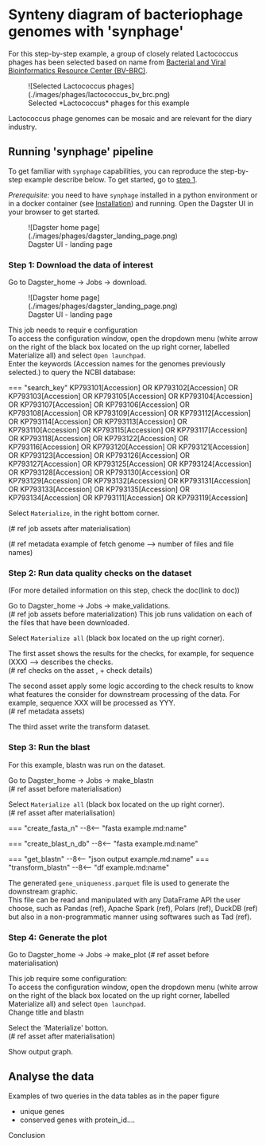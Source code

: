 # Synteny diagram of bacteriophage genomes with 'synphage'

For this step-by-step example, a group of closely related Lactococcus phages has been selected based on name from [Bacterial and Viral Bioinformatics Resource Center (BV-BRC)](https://www.bv-brc.org/view/GenomeList/?eq(genome_name,phage)#view_tab=genomes&filter=keyword(Lactococcus)).  

<figure markdown="span">
    ![Selected Lactococcus phages](./images/phages/lactococcus_bv_brc.png)
    <figcaption>Selected *Lactococcus* phages for this example</figcaption>
</figure>  

Lactococcus phage genomes can be mosaic and are relevant for the diary industry.  

## Running 'synphage' pipeline  

To get familiar with `synphage` capabilities, you can reproduce the step-by-step example describe below. To get started, go to [step 1](#step1-phage-example).  

*Prerequisite:* you need to have `synphage` installed in a python environment or in a docker container (see [Installation](installation.md#pip-install)) and running. Open the Dagster UI in your browser to get started.
<figure markdown="span">
    ![Dagster home page](./images/phages/dagster_landing_page.png)
    <figcaption>Dagster UI - landing page</figcaption>
</figure>


### Step 1: Download the data of interest <a id="step1-phage-example"></a>

Go to Dagster_home -> Jobs -> download.  
<figure markdown="span">
    ![Dagster home page](./images/phages/dagster_landing_page.png)
    <figcaption>Dagster UI - landing page</figcaption>
</figure>

This job needs to requir e configuration  
To access the configuration window, open the dropdown menu (white arrow on the right of the black box located on the up right corner, labelled Materialize all) and select `Open launchpad`.  
Enter the keywords (Accession names for the genomes previously selected.) to query the NCBI database:  

=== "search_key"
KP793101[Accession] OR KP793102[Accession] OR KP793103[Accession] OR KP793105[Accession] OR KP793104[Accession] OR KP793107[Accession] OR KP793106[Accession] OR KP793108[Accession] OR KP793109[Accession] OR KP793112[Accession] OR KP793114[Accession] OR KP793113[Accession] OR KP793110[Accession] OR KP793115[Accession] OR KP793117[Accession] OR KP793118[Accession] OR KP793122[Accession] OR KP793116[Accession] OR KP793120[Accession] OR KP793121[Accession] OR KP793123[Accession] OR KP793126[Accession] OR KP793127[Accession] OR KP793125[Accession] OR KP793124[Accession] OR KP793128[Accession] OR KP793130[Accession] OR KP793129[Accession] OR KP793132[Accession] OR KP793131[Accession] OR KP793133[Accession] OR KP793135[Accession] OR KP793134[Accession] OR KP793111[Accession] OR KP793119[Accession]

Select `Materialize`, in the right bottom corner.  

(# ref job assets after materialisation)

(# ref metadata example of fetch genome --> number of files and file names)  


### Step 2: Run data quality checks on the dataset

(For more detailed information on this step, check the doc(link to doc))  

Go to Dagster_home -> Jobs -> make_validations.  
(# ref job assets before materialization)
This job runs validation on each of the files that have been downloaded.  

Select `Materialize all` (black box located on the up right corner).  

The first asset shows the results for the checks, for example, for sequence (XXX) --> describes the checks.  
(# ref checks on the asset , + check details)
 
The second asset apply some logic according to the check results to know what features the consider for downstream processing of the data. For example, sequence XXX will be processed as YYY.  
(# ref metadata assets)

The third asset write the transform dataset.  


### Step 3: Run the blast

For this example, blastn was run on the dataset.  

Go to Dagster_home -> Jobs -> make_blastn  
(# ref asset before materialisation)

Select `Materialize all` (black box located on the up right corner).  
(# ref asset after materialisation)

=== "create_fasta_n"
    --8<-- "fasta example.md:name"

=== "create_blast_n_db"
--8<-- "fasta example.md:name"

=== "get_blastn"
--8<-- "json output example.md:name"
=== "transform_blastn"
--8<-- "df example.md:name"

The generated `gene_uniqueness.parquet` file is used to generate the downstream graphic.  
This file can be read and manipulated with any DataFrame API the user choose, such as Pandas (ref), Apache Spark (ref), Polars (ref), DuckDB (ref) but also in a non-programmatic manner using softwares such as Tad (ref).  


### Step 4: Generate the plot

Go to Dagster_home -> Jobs -> make_plot
(# ref asset before materialisation)

This job require some configuration:   
To access the configuration window, open the dropdown menu (white arrow on the right of the black box located on the up right corner, labelled Materialize all) and select `Open launchpad`.  
Change title and blastn   

Select the 'Materialize' botton.   
(# ref asset after materialisation)

Show output graph.  


## Analyse the data

Examples of two queries in the data tables as in the paper figure
- unique genes
- conserved genes with protein_id....


Conclusion


